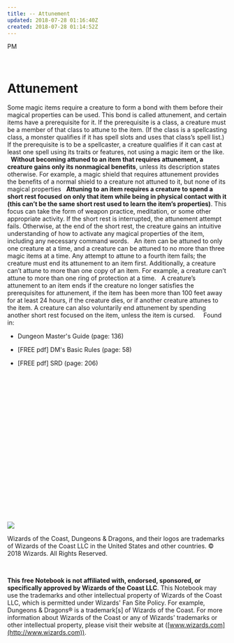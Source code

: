 ```yaml
---
title: -- Attunement
updated: 2018-07-28 01:16:40Z
created: 2018-07-28 01:14:52Z
---
```


PM

 

# **Attunement**

Some magic items require a creature to form a bond with them before their magical properties can be used. This bond is called attunement, and certain items have a prerequisite for it. If the prerequisite is a class, a creature must be a member of that class to attune to the item. (If the class is a spellcasting class, a monster qualifies if it has spell slots and uses that class’s spell list.) If the prerequisite is to be a spellcaster, a creature qualifies if it can cast at least one spell using its traits or features, not using a magic item or the like.
 
**Without becoming attuned to an item that requires attunement, a creature gains only its nonmagical benefits**, unless its description states otherwise. For example, a magic shield that requires attunement provides the benefits of a normal shield to a creature not attuned to it, but none of its magical properties
 
**Attuning to an item requires a creature to spend a short rest focused on only that item while being in physical contact with it (this can’t be the same short rest used to learn the item’s properties)**. This focus can take the form of weapon practice, meditation, or some other appropriate activity. If the short rest is interrupted, the attunement attempt fails. Otherwise, at the end of the short rest, the creature gains an intuitive understanding of how to activate any magical properties of the item, including any necessary command words.
 
An item can be attuned to only one creature at a time, and a creature can be attuned to no more than three magic items at a time. Any attempt to attune to a fourth item fails; the creature must end its attunement to an item first. Additionally, a creature can’t attune to more than one copy of an item. For example, a creature can’t attune to more than one ring of protection at a time.
 
A creature’s attunement to an item ends if the creature no longer satisfies the prerequisites for attunement, if the item has been more than 100 feet away for at least 24 hours, if the creature dies, or if another creature attunes to the item. A creature can also voluntarily end attunement by spending another short rest focused on the item, unless the item is cursed.
 
 
Found in:

-   Dungeon Master's Guide (page: 136)

-   \[FREE pdf\] DM's Basic Rules (page: 58)

-   \[FREE pdf\] SRD (page: 206)

 

 

 

 

 

 

 

 

 

 

 

![](tmp\media\image1.png)

Wizards of the Coast, Dungeons & Dragons, and their logos are trademarks of Wizards of the Coast LLC in the United States and other countries. © 2018 Wizards. All Rights Reserved.

 

**This free Notebook is not affiliated with, endorsed, sponsored, or specifically approved by Wizards of the Coast LLC**. This Notebook may use the trademarks and other intellectual property of Wizards of the Coast LLC, which is permitted under Wizards' Fan Site Policy. For example, Dungeons & Dragons® is a trademark\[s\] of Wizards of the Coast. For more information about Wizards of the Coast or any of Wizards' trademarks or other intellectual property, please visit their website at ([www.wizards.com](http://www.wizards.com)).
